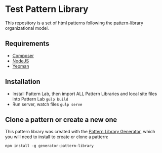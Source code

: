 # Test Pattern Library

This repository is a set of html patterns following the [pattern-library](http://github.com/pattern-library/pattern-library) organizational model.

## Requirements

* [Composer](https://getcomposer.org)
* [NodeJS](https://nodejs.org)
* [Yeoman](http://yeoman.io)

## Installation

* Install Pattern Lab, then import ALL Pattern Libraries and local site files into Pattern Lab
  `gulp build`
* Run server, watch files
  `gulp serve`

## Clone a pattern or create a new one

This pattern library was created with the [Pattern Library Generator](https://github.com/pattern-library/generator-pattern-library), which you will need to install to create or clone a pattern:

`npm install -g generator-pattern-library`
